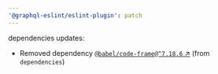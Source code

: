 ```yaml
---
'@graphql-eslint/eslint-plugin': patch
---
```


dependencies updates:

- Removed dependency
  [`@babel/code-frame@^7.18.6` ↗︎](https://www.npmjs.com/package/@babel/code-frame/v/7.18.6) (from
  `dependencies`)
